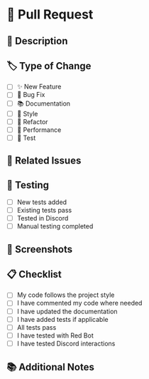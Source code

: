 # 📝 Pull Request

## 🔎 Description

<!-- Provide a detailed description of the changes -->

## 🏷️ Type of Change

<!-- Check relevant options -->

- [ ] ✨ New Feature
- [ ] 🐛 Bug Fix
- [ ] 📚 Documentation
- [ ] 🎨 Style
- [ ] 🔄 Refactor
- [ ] 🚀 Performance
- [ ] 🧪 Test

## 🎯 Related Issues

<!-- Link related issues: "Fixes #123" or "Part of #456" -->

## 🧪 Testing

<!-- Describe tests you've added/run -->

- [ ] New tests added
- [ ] Existing tests pass
- [ ] Tested in Discord
- [ ] Manual testing completed

## 📸 Screenshots

<!-- If applicable, add screenshots of the feature/fix -->

## 📋 Checklist

- [ ] My code follows the project style
- [ ] I have commented my code where needed
- [ ] I have updated the documentation
- [ ] I have added tests if applicable
- [ ] All tests pass
- [ ] I have tested with Red Bot
- [ ] I have tested Discord interactions

## 📚 Additional Notes

<!-- Any additional information that reviewers should know -->
